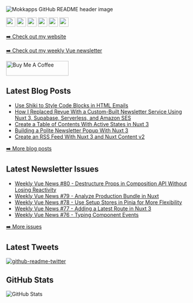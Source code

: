 <img src="https://github.com/mokkapps/mokkapps/blob/master/header.png" alt="Mokkapps GitHub README header image">
<p><a href="https://www.twitter.com/mokkapps"><img src="https://img.shields.io/badge/twitter-%231DA1F2.svg?&style=for-the-badge&logo=twitter&logoColor=white" height=25></a> <a href="https://www.linkedin.com/in/mokkapps"><img src="https://img.shields.io/badge/linkedin-%230077B5.svg?&style=for-the-badge&logo=linkedin&logoColor=white" height=25></a> <a href="https://www.instagram.com/mokkapps/"><img src="https://img.shields.io/badge/instagram-%23E4405F.svg?&style=for-the-badge&logo=instagram&logoColor=white" height=25></a> <a href="https://www.youtube.com/@mokkapps"><img src="https://img.shields.io/badge/youtube-%2312100E.svg?&style=for-the-badge&logo=youtube&logoColor=white" height=25></a> <a href="https://medium.com/@MokkappsDev"><img src="https://img.shields.io/badge/medium-%2312100E.svg?&style=for-the-badge&logo=medium&logoColor=white" height=25></a> <a href="https://dev.to/mokkapps"><img src="https://img.shields.io/badge/DEV.TO-%230A0A0A.svg?&style=for-the-badge&logo=dev-dot-to&logoColor=white" height=25></a></p>
<p><a href="https://www.mokkapps.de">➡️ Check out my website</a></p>
<p><a href="https://weekly-vue.news">➡️ Check out my weekly Vue newsletter</a></p>
  <a href="https://www.buymeacoffee.com/mokkapps" target="_blank" rel="noreferrer nofollow">
      <img src="https://cdn.buymeacoffee.com/buttons/default-red.png" alt="Buy Me A Coffee" height="40" width="170" >
    </a>
<h2>Latest Blog Posts</h2>
  <ul>
    <li><a href=https://mokkapps.de/blog/use-shiki-to-style-code-blocks-in-html-emails>Use Shiki to Style Code Blocks in HTML Emails</a></li><li><a href=https://mokkapps.de/blog/how-i-replaced-revue-with-a-custom-built-newsletter-service-using-nuxt-3-supabase-serverless-and-amazon-ses>How I Replaced Revue With a Custom-Built Newsletter Service Using Nuxt 3, Supabase, Serverless, and Amazon SES</a></li><li><a href=https://mokkapps.de/blog/create-a-table-of-contents-with-active-states-in-nuxt-3>Create a Table of Contents With Active States in Nuxt 3</a></li><li><a href=https://mokkapps.de/blog/building-a-polite-newsletter-popup-with-nuxt-3>Building a Polite Newsletter Popup With Nuxt 3</a></li><li><a href=https://mokkapps.de/blog/create-an-rss-feed-with-nuxt-3-and-nuxt-content-v2>Create an RSS Feed With Nuxt 3 and Nuxt Content v2</a></li>
  </ul>
<p><a href="https://www.mokkapps.de/blog">➡️ More blog posts</a></p>
<h2>Latest Newsletter Issues</h2>
  <ul>
    <li><a href=https://weekly-vue.news/issues/80>Weekly Vue News #80 - Destructure Props in Composition API Without Losing Reactivity</a></li><li><a href=https://weekly-vue.news/issues/79>Weekly Vue News #79 - Analyze Production Bundle in Nuxt</a></li><li><a href=https://weekly-vue.news/issues/78>Weekly Vue News #78 - Use Setup Stores in Pinia for More Flexibility</a></li><li><a href=https://weekly-vue.news/issues/77>Weekly Vue News #77 - Adding a Latest Route in Nuxt 3</a></li><li><a href=https://weekly-vue.news/issues/76>Weekly Vue News #76 - Typing Component Events</a></li>
  </ul>
<p><a href="https://weekly-vue.news/issues">➡️ More issues</a></p>
<h2>Latest Tweets</h2>
<p><a href="https://twitter.com/mokkapps"><img src="https://github-readme-twitter.gazf.vercel.app/api?id=mokkapps&amp;layout=wide" alt="github-readme-twitter"></a></p>
<h2>GitHub Stats</h2>
<p><img src="https://github-readme-stats.vercel.app/api?username=mokkapps&amp;show_icons=true" alt="GitHub Stats"></p>
